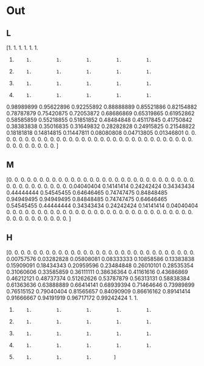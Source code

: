 # Out

## L

[1.         1.         1.         1.         1.         1.
 1.         1.         1.         1.         1.         1.
 1.         1.         1.         1.         1.         1.
 1.         1.         1.         1.         1.         1.
 1.         1.         1.         1.         1.         1.
 0.98989899 0.95622896 0.92255892 0.88888889 0.85521886 0.82154882
 0.78787879 0.75420875 0.72053872 0.68686869 0.65319865 0.61952862
 0.58585859 0.55218855 0.51851852 0.48484848 0.45117845 0.41750842
 0.38383838 0.35016835 0.31649832 0.28282828 0.24915825 0.21548822
 0.18181818 0.14814815 0.11447811 0.08080808 0.04713805 0.01346801
 0.         0.         0.         0.         0.         0.
 0.         0.         0.         0.         0.         0.
 0.         0.         0.         0.         0.         0.
 0.         0.         0.         0.         0.         0.
 0.         0.         0.         0.         0.         0.
 0.         0.         0.         0.         0.         0.
 0.         0.         0.         0.        ]

## M

[0.         0.         0.         0.         0.         0.
 0.         0.         0.         0.         0.         0.
 0.         0.         0.         0.         0.         0.
 0.         0.         0.         0.         0.         0.
 0.         0.         0.         0.         0.         0.
 0.         0.         0.         0.         0.         0.
 0.         0.         0.         0.         0.04040404 0.14141414
 0.24242424 0.34343434 0.44444444 0.54545455 0.64646465 0.74747475
 0.84848485 0.94949495 0.94949495 0.84848485 0.74747475 0.64646465
 0.54545455 0.44444444 0.34343434 0.24242424 0.14141414 0.04040404
 0.         0.         0.         0.         0.         0.
 0.         0.         0.         0.         0.         0.
 0.         0.         0.         0.         0.         0.
 0.         0.         0.         0.         0.         0.
 0.         0.         0.         0.         0.         0.
 0.         0.         0.         0.         0.         0.
 0.         0.         0.         0.        ]

## H

[0.         0.         0.         0.         0.         0.
 0.         0.         0.         0.         0.         0.
 0.         0.         0.         0.         0.         0.
 0.         0.         0.         0.         0.         0.
 0.         0.         0.         0.         0.         0.
 0.00757576 0.03282828 0.05808081 0.08333333 0.10858586 0.13383838
 0.15909091 0.18434343 0.20959596 0.23484848 0.26010101 0.28535354
 0.31060606 0.33585859 0.36111111 0.38636364 0.41161616 0.43686869
 0.46212121 0.48737374 0.51262626 0.53787879 0.56313131 0.58838384
 0.61363636 0.63888889 0.66414141 0.68939394 0.71464646 0.73989899
 0.76515152 0.79040404 0.81565657 0.84090909 0.86616162 0.89141414
 0.91666667 0.94191919 0.96717172 0.99242424 1.         1.
 1.         1.         1.         1.         1.         1.
 1.         1.         1.         1.         1.         1.
 1.         1.         1.         1.         1.         1.
 1.         1.         1.         1.         1.         1.
 1.         1.         1.         1.        ]

